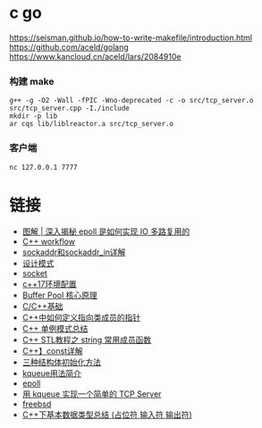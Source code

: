 # c go
https://seisman.github.io/how-to-write-makefile/introduction.html
https://github.com/aceld/golang
https://www.kancloud.cn/aceld/lars/2084910e

### 构建 make
```shell
g++ -g -O2 -Wall -fPIC -Wno-deprecated -c -o src/tcp_server.o src/tcp_server.cpp -I./include
mkdir -p lib
ar cqs lib/liblreactor.a src/tcp_server.o
```

### 客户端
```
nc 127.0.0.1 7777
```

# 链接
- [图解 | 深入揭秘 epoll 是如何实现 IO 多路复用的](https://www.ithome.com/0/644/835.htm)
- [C++ workflow](https://zhuanlan.zhihu.com/p/484293077)
- [sockaddr和sockaddr_in详解](https://blog.csdn.net/qingzhuyuxian/article/details/79736821)
- [设计模式](https://blog.csdn.net/u014376961/category_9315271.html)
- [socket](https://blog.csdn.net/u014376961/article/details/88614029)
- [c++17环境配置](https://blog.csdn.net/fighting_Kitty/article/details/124774798)
- [Buffer Pool 核心原理](https://blog.csdn.net/weixin_35794878/article/details/125737083)
- [C/C++基础](https://blog.csdn.net/kingofmyheart/category_8847220.html)
- [C++中如何定义指向类成员的指针](https://blog.csdn.net/KingOfMyHeart/article/details/124655014)
- [C++ 单例模式总结](https://juejin.cn/post/6844903928497176584)
- [C++ STL教程之 string 常用成员函数](https://blog.csdn.net/sjc_0910/article/details/103533388)
- [C++】const详解](https://blog.csdn.net/HelloZEX/article/details/83861533)
- [三种结构体初始化方法](https://www.cnblogs.com/wlw-x/p/11566191.html)
- [kqueue用法简介](https://blog.csdn.net/wangquan1992/article/details/121268253)
- [epoll](https://www.cnblogs.com/lojunren/p/3856290.html)
- [用 kqueue 实现一个简单的 TCP Server](https://h1z3y3.me/posts/writing-a-tcp-server-using-kqueue/)
- [freebsd](https://www.cnblogs.com/fengyv/archive/2012/07/30/2614783.html)
- [C++下基本数据类型总结 (占位符 输入符 输出符)](https://blog.csdn.net/whorus1/article/details/108868432)
